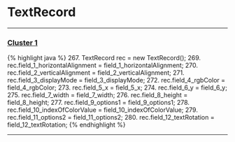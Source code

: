 # TextRecord

***

### [Cluster 1](./1)
{% highlight java %}
267. TextRecord rec = new TextRecord();
269. rec.field_1_horizontalAlignment = field_1_horizontalAlignment;
270. rec.field_2_verticalAlignment = field_2_verticalAlignment;
271. rec.field_3_displayMode = field_3_displayMode;
272. rec.field_4_rgbColor = field_4_rgbColor;
273. rec.field_5_x = field_5_x;
274. rec.field_6_y = field_6_y;
275. rec.field_7_width = field_7_width;
276. rec.field_8_height = field_8_height;
277. rec.field_9_options1 = field_9_options1;
278. rec.field_10_indexOfColorValue = field_10_indexOfColorValue;
279. rec.field_11_options2 = field_11_options2;
280. rec.field_12_textRotation = field_12_textRotation;
{% endhighlight %}

***


